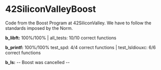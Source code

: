 # 42SiliconValleyBoost
Code from the Boost Program at 42SiliconValley. We have to follow the standards imposed by the Norm.

**b_libft:** 100%/100% | all_tests: 10/10 correct functions

**b_printf:** 100%/100% test_spd: 4/4 correct functions | test_lsldiouxc: 6/6 correct functions

**b_ls:** -- Boost was cancelled --
